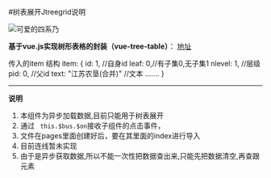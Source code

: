 #树表展开Jtreegrid说明

![可爱的四系乃](https://p1.ssl.qhmsg.com/t0167955e5f22953246.jpg)

**基于vue.js实现树形表格的封装（vue-tree-table）**： [地址](https://github.com/sijinglei/vue-tree-table) 

传入的item 结构 item: {
        id: 1, //自身id
        leaf: 0,//有子集0,无子集1
        nlevel: 1, //层级
        pid: 0,  //父id
        text: "江苏农垦(合并)" //文本
        .......
      }

----------
  **说明** 
   1. 本组件为异步加载数据,目前只能用于树表展开
   2. 通过 ` this.$bus.$on`接收子组件的点击事件，
   3. 文件在pages里面创建好后，要在其里面的index进行导入
   4. 目前连线暂未实现
   5. 由于是异步获取数据,所以不能一次性把数据查出来,只能先把数据清空,再查跟元素
   
   
  

